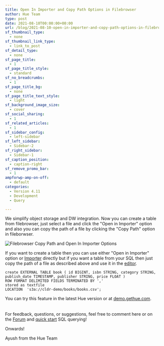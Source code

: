 ```yaml
---
title: Open In Importer and Copy Path Options in Filebrowser
author: Hue Team
type: post
date: 2021-08-10T00:00:00+00:00
url: /blog/2021-08-10-open-in-importer-and-copy-path-options-in-filebrowser
sf_thumbnail_type:
  - none
sf_thumbnail_link_type:
  - link_to_post
sf_detail_type:
  - none
sf_page_title:
  - 1
sf_page_title_style:
  - standard
sf_no_breadcrumbs:
  - 1
sf_page_title_bg:
  - none
sf_page_title_text_style:
  - light
sf_background_image_size:
  - cover
sf_social_sharing:
  - 1
sf_related_articles:
  - 1
sf_sidebar_config:
  - left-sidebar
sf_left_sidebar:
  - Sidebar-2
sf_right_sidebar:
  - Sidebar-1
sf_caption_position:
  - caption-right
sf_remove_promo_bar:
  - 1
ampforwp-amp-on-off:
  - default
categories:
  - Version 4.11
  - Development
  - Query

---
```


We simplify object storage and DW integration. Now you can create a table from filebrowser, just select a file and click the "Open in Importer" option and also you can copy the path of a file by clicking the "Copy Path" option in fileborwser.

![Filebrowser Copy Path and Open In Importer Options](https://cdn.gethue.com/uploads/2021/08/Filebrowser_copypath_openinimporter.png)

If you want to create a table then you can use either "Open in Importer" option or [Importer](https://demo.gethue.com/hue/indexer/importer) directly but if you want a table from your SQL then just copy the path of a file as described above and use it in the [editor](https://demo.gethue.com/hue/editor/?type=1).

    create EXTERNAL TABLE book ( id BIGINT, isbn STRING, category STRING, publish_date TIMESTAMP, publisher STRING, price FLOAT ) 
    ROW FORMAT DELIMITED FIELDS TERMINATED BY ','
    stored as textfile
    LOCATION  's3a://cldr-demo/books/books.csv';

You can try this feature in the latest Hue version or at [demo.gethue.com](https://demo.gethue.com/hue/filebrowser/).  
</br>
</br>
For feedback, questions, or suggestions, feel free to comment here or on the [Forum](https://discourse.gethue.com/) and [quick start](https://docs.gethue.com/quickstart/) SQL querying!

Onwards!

Ayush from the Hue Team